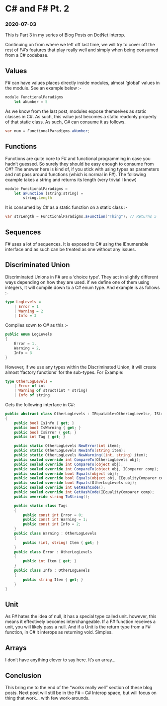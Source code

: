 # C# and F# Pt. 2

### 2020-07-03

This is Part 3 in my series of Blog Posts on DotNet interop.

Continuing on from where we left off last time, we will try to cover off the rest of F#’s features that play really well and simply when being consumed from a C# codebase.

## Values
F# can have values places directly inside modules, almost ‘global’ values in the module. See an example below :-

```js
module FunctionalParadigms
    let aNumber = 5
```

As we know from the last post, modules expose themselves as static classes in C#. As such, this value just becomes a static readonly property of that static class. As such, C# can consume it as follows.

```cs
var num = FunctionalParadigms.aNumber;
```

## Functions
Functions are quite core to F# and functional programming in case you hadn’t guessed. So surely they should be easy enough to consume from C#? The answer here is kind of, if you stick with using types as parameters and not pass around functions (which is normal in F#). The following example takes a string and returns its length (very trivial I know)

```js
module FunctionalParadigms =
    let aFunction (string:string) =
        string.Length
```

It is consumed by C# as a static function on a static class :-

```cs
var strLength = FunctionalParadigms.aFunction("Thing"); // Returns 5
```

## Sequences
F# uses a lot of sequences. It is exposed to C# using the IEnumerable interface and as such can be treated as one without any issues.

## Discriminated Union
Discriminated Unions in F# are a ‘choice type’. They act in slightly different ways depending on how they are used. if we define one of them using integers, It will compile down to a C# enum type. And example is as follows :-

```Haskell
type LogLevels =
    | Error = 1
    | Warning = 2
    | Info = 3
```

Compiles sown to C# as this :-
```cs
public enum LogLevels
{
    Error = 1,
    Warning = 2,
    Info = 3
}
```

However, if we use any types within the Discriminated Union, it will create almost ‘factory functions’ for the sub-types. For Example:

```haskell
type OtherLogLevels =
    | Error of int
    | Warning of struct(int * string)
    | Info of string
```

Gets the following interface in C#:
```cs
public abstract class OtherLogLevels : IEquatable<OtherLogLevels>, IStructuralEquatable, IComparable<OtherLogLevels>, IComparable, IStructuralComparable
{
    public bool IsInfo { get; }
    public bool IsWarning { get; }
    public bool IsError { get; }
    public int Tag { get; }

    public static OtherLogLevels NewError(int item);
    public static OtherLogLevels NewInfo(string item);
    public static OtherLogLevels NewWarning((int, string) item);
    public sealed override int CompareTo(OtherLogLevels obj);
    public sealed override int CompareTo(object obj);
    public sealed override int CompareTo(object obj, IComparer comp);
    public sealed override bool Equals(object obj);
    public sealed override bool Equals(object obj, IEqualityComparer comp);
    public sealed override bool Equals(OtherLogLevels obj);
    public sealed override int GetHashCode();
    public sealed override int GetHashCode(IEqualityComparer comp);
    public override string ToString();

    public static class Tags
    {
        public const int Error = 0;
        public const int Warning = 1;
        public const int Info = 2;
    }
    public class Warning : OtherLogLevels
    {
        public (int, string) Item { get; }
    }
    public class Error : OtherLogLevels
    {
        public int Item { get; }
    }
    public class Info : OtherLogLevels
    {
        public string Item { get; }
    }
}
```

## Unit
As F# hates the idea of null, it has a special type called unit. however, this means it effectively becomes interchangeable. If a F# function receives a unit, you will likely pass a null. And if a Unit is the return type from a F# function, in C# it interops as returning void. Simples.

## Arrays
I don’t have anything clever to say here. It’s an array…

## Conclusion
This bring me to the end of the “works really well” section of these blog posts. Next post will still be in the F# – C# Interop space, but will focus on thing that work… with  few work-arounds.